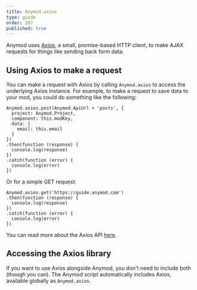 ```yaml
---
title: Anymod.axios
type: guide
order: 207
published: true
---
```


Anymod uses [Axios](https://github.com/mzabriskie/axios), a small, promise-based HTTP client, to make AJAX requests for things like sending back form data.

## Using Axios to make a request

You can make a request with Axios by calling `Anymod.axios` to access the underlying Axios instance. For example, to make a request to save data to your mod, you could do something like the following:

```JS
Anymod.axios.post(Anymod.ApiUrl + 'posts', {
  project: Anymod.Project,
  component: this.modKey,
  data: {
    email: this.email
  }
})
.then(function (response) {
  console.log(response)
})
.catch(function (error) {
  console.log(error)
})
```

Or for a simple GET request:

```JS
Anymod.axios.get('https://guide.anymod.com')
.then(function (response) {
  console.log(response)
})
.catch(function (error) {
  console.log(error)
})
```

You can read more about the Axios API [here](https://github.com/mzabriskie/axios#axios-api).

## Accessing the Axios library

If you want to use Axios alongside Anymod, you don't need to include both (though you can). The Anymod script automatically includes Axios, available globally as `Anymod.axios`.
